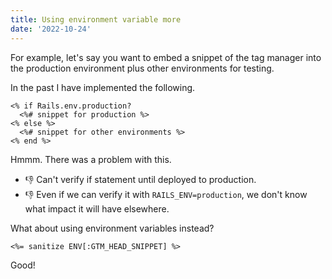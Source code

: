 ```yaml
---
title: Using environment variable more
date: '2022-10-24'
---
```


For example, let's say you want to embed a snippet of the tag manager into the production environment plus other environments for testing.

In the past I have implemented the following.

```erb
<% if Rails.env.production?
  <%# snippet for production %>
<% else %>
  <%# snippet for other environments %>
<% end %>
```

Hmmm. There was a problem with this.

- 👎 Can't verify if statement until deployed to production.
- 👎 Even if we can verify it with `RAILS_ENV=production`, we don't know what impact it will have elsewhere.

What about using environment variables instead?

```erb
<%= sanitize ENV[:GTM_HEAD_SNIPPET] %>
```

Good!
